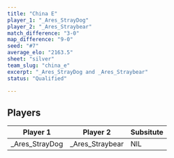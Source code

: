 ```yaml
---
title: "China E"
player_1: "_Ares_StrayDog"
player_2: "_Ares_Straybear"
match_difference: "3-0"
map_difference: "9-0"
seed: "#7"
average_elo: "2163.5"
sheet: "silver"
team_slug: "china_e"
excerpt: "_Ares_StrayDog and _Ares_Straybear"
status: "Qualified"

---
```

## Players

| Player 1 | Player 2 | Subsitute |
| -- | -- | -- |
| _Ares_StrayDog | _Ares_Straybear | NIL |
